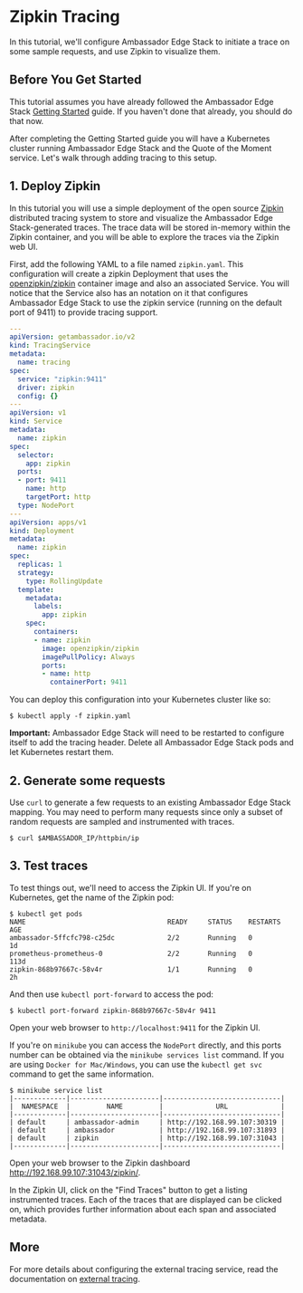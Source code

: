 # Zipkin Tracing

In this tutorial, we'll configure Ambassador Edge Stack to initiate a trace on some sample requests, and use Zipkin to visualize them.

## Before You Get Started

This tutorial assumes you have already followed the Ambassador Edge Stack [Getting Started](/user-guide/getting-started) guide. If you haven't done that already, you should do that now.

After completing the Getting Started guide you will have a Kubernetes cluster running Ambassador Edge Stack and the Quote of the Moment service. Let's walk through adding tracing to this setup.

## 1. Deploy Zipkin

In this tutorial you will use a simple deployment of the open source [Zipkin](https://zipkin.io/) distributed tracing system to store and visualize the Ambassador Edge Stack-generated traces. The trace data will be stored in-memory within the Zipkin container, and you will be able to explore the traces via the Zipkin web UI.

First, add the following YAML to a file named `zipkin.yaml`. This configuration will create a zipkin Deployment that uses the [openzipkin/zipkin](https://hub.docker.com/r/openzipkin/zipkin/) container image and also an associated Service. You will notice that the Service also has an notation on it that configures Ambassador Edge Stack to use the zipkin service (running on the default port of 9411) to provide tracing support.

```yaml
---
apiVersion: getambassador.io/v2
kind: TracingService
metadata:
  name: tracing
spec:
  service: "zipkin:9411"
  driver: zipkin
  config: {}
---
apiVersion: v1
kind: Service
metadata:
  name: zipkin
spec:
  selector:
    app: zipkin
  ports:
  - port: 9411
    name: http
    targetPort: http
  type: NodePort
---
apiVersion: apps/v1
kind: Deployment
metadata:
  name: zipkin
spec:
  replicas: 1
  strategy:
    type: RollingUpdate
  template:
    metadata:
      labels:
        app: zipkin
    spec:
      containers:
      - name: zipkin
        image: openzipkin/zipkin
        imagePullPolicy: Always
        ports:
        - name: http
          containerPort: 9411
```

You can deploy this configuration into your Kubernetes cluster like so:

```shell
$ kubectl apply -f zipkin.yaml
```

**Important:** Ambassador Edge Stack will need to be restarted to configure itself to add the tracing header. Delete all Ambassador Edge Stack pods and let Kubernetes restart them.

## 2. Generate some requests

Use `curl` to generate a few requests to an existing Ambassador Edge Stack mapping. You may need to perform many requests since only a subset of random requests are sampled and instrumented with traces.

```shell
$ curl $AMBASSADOR_IP/httpbin/ip
```

## 3. Test traces

To test things out, we'll need to access the Zipkin UI. If you're on Kubernetes, get the name of the Zipkin pod:

```shelll
$ kubectl get pods
NAME                                   READY     STATUS    RESTARTS   AGE
ambassador-5ffcfc798-c25dc             2/2       Running   0          1d
prometheus-prometheus-0                2/2       Running   0          113d
zipkin-868b97667c-58v4r                1/1       Running   0          2h
```

And then use `kubectl port-forward` to access the pod:

```shell
$ kubectl port-forward zipkin-868b97667c-58v4r 9411
```

Open your web browser to `http://localhost:9411` for the Zipkin UI.

If you're on `minikube` you can access the `NodePort` directly, and this ports
number can be obtained via the `minikube services list` command.
If you are using `Docker for Mac/Windows`, you can use the
`kubectl get svc` command to get the same information.

```shell
$ minikube service list
|-------------|----------------------|-----------------------------|
|  NAMESPACE  |         NAME         |             URL             |
|-------------|----------------------|-----------------------------|
| default     | ambassador-admin     | http://192.168.99.107:30319 |
| default     | ambassador           | http://192.168.99.107:31893 |
| default     | zipkin               | http://192.168.99.107:31043 |
|-------------|----------------------|-----------------------------|
```

Open your web browser to the Zipkin dashboard http://192.168.99.107:31043/zipkin/.

In the Zipkin UI, click on the "Find Traces" button to get a listing instrumented traces. Each of the traces that are displayed can be clicked on, which provides further information
about each span and associated metadata.

## More

For more details about configuring the external tracing service, read the documentation on [external tracing](/reference/services/tracing-service).
